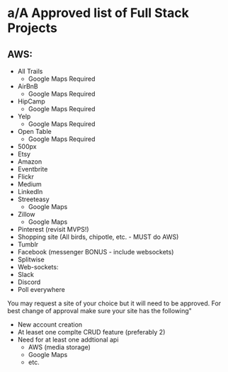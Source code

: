 # a/A Approved list of Full Stack Projects

## AWS:
- All Trails
   -  Google Maps Required
- AirBnB
  - Google Maps Required
- HipCamp
  -  Google Maps Required
- Yelp
  -  Google Maps Required
- Open Table
  -  Google Maps Required
- 500px
- Etsy
- Amazon
- Eventbrite
- Flickr
- Medium
- LinkedIn
- Streeteasy
  -  Google Maps
- Zillow
  -  Google Maps
- Pinterest (revisit MVPS!)
- Shopping site (All birds, chipotle, etc. - MUST do AWS)
- Tumblr
- Facebook (messenger BONUS - include websockets)
- Splitwise
- Web-sockets:
- Slack
- Discord
- Poll everywhere

You may request a site of your choice but it will need to be approved. For best change of approval make sure your site has the following"
  - New account creation
  - At leaset one complte CRUD feature (preferably 2)
  - Need for at least one addtional api
    - AWS (media storage)
    - Google Maps
    - etc.
